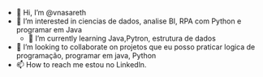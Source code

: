 - 👋 Hi, I’m @vnasareth
- 👀 I’m interested in  ciencias de dados, analise BI, RPA com  Python e programar em Java
  - 🌱 I’m currently learning  Java,Pytron, estrutura de dados
- 💞️ I’m looking to collaborate on  projetos que eu posso praticar logica de programação, programar em java, Python
- 📫 How to reach me  estou no Linkedln.

<!---
vnasareth/vnasareth is a ✨ special ✨ repository because its `README.md` (this file) appears on your GitHub profile.
You can click the Preview link to take a look at your changes.
--->
